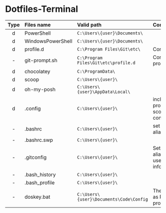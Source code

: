 # Dotfiles-Terminal

<!--
| Type      | Files name              |   Valid path                    |
| :---:     |   :----                 |   :---                          |
| d         | PowerShell              | C:\Users\Admin\Documents\       |
| d         | WindowsPowerShell       | C:\Users\Admin\Documents\       |
| d         | profile.d               | C:\Program Files\Git\etc\       |
| d         | chocolatey              | C:\ProgramData\                 |
| d         | scoop                   | C:\Users\Admin\                 |
| d         | oh-my-posh              | C:\Users\Users\AppData\Local\   |
| d         | .config                 | C:\Users\Admin\                 |
| -         | .bashrc                 | C:\Users\Admin\                 |
| -         | .bashrc.swp             | C:\Users\Admin\                 |
| -         | .gitconfig              | C:\Users\Admin\                 |
| -         | .bash_history           | C:\Users\Admin\                 |
| -         | .bash_profile           | C:\Users\Admin\                 |
-->



| Type      | Files name              |   Valid path                                     | Content																		|		
| :---:     |   :----                 |   :---                                           |	:---																			|
| d         | PowerShell              | ``` C:\Users\{user}\Documents\               ``` |																						|
| d         | WindowsPowerShell       | ``` C:\Users\{user}\Documents\               ``` |																						|
| d         | profile.d               | ``` C:\Program Files\Git\etc\                ``` |	Config git.																|	
| -         | git-prompt.sh           | ``` C:\Program Files\Git\etc\profile.d       ``` |	Config git prompt.												|
| d         | chocolatey              | ``` C:\ProgramData\                          ``` |																						|
| d         | scoop                   | ``` C:\Users\{user}\                         ``` |																						|
| d         | oh-my-posh              | ``` C:\Users\{user}\AppData\Local\           ``` |																						|
| d         | .config                 | ``` C:\Users\{user}\                         ``` |	include profiles and scoop config.				|
| -         | .bashrc                 | ``` C:\Users\{user}\                         ``` |	set bash's aliases.												|
| -         | .bashrc.swp             | ``` C:\Users\{user}\                         ``` |																						|
| -         | .gitconfig              | ``` C:\Users\{user}\                         ``` |	Set git's aliases and user information.		|
| -         | .bash_history           | ``` C:\Users\{user}\                         ``` |																						|
| -         | .bash_profile           | ``` C:\Users\{user}\                         ``` |																						| 
| -         | doskey.bat              | ``` C:\Users\{user}\Documents\Code\Config    ``` |	The same as PS profie.										| 














